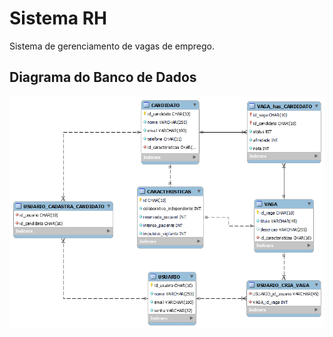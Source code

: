 # Sistema RH

Sistema de gerenciamento de vagas de emprego.

## Diagrama do Banco de Dados

<img src="./assets/diagram_database.png" alt="Diagrama do Banco de Dados">
